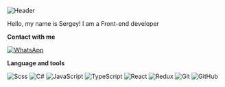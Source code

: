 ![Header](https://github.com/Mehader/Mehader/blob/main/my-logo.gif)

Hello, my name is Sergey! I am a Front-end developer


**Contact with me**

[![WhatsApp](https://img.shields.io/badge/WhatsApp-<COLOR>)](https://wa.me/+79536954501)

**Language and tools**

![Scss](https://img.shields.io/badge/SCSS-090909?style=for-the-badge&logo=SASS&logoColor)
![C#](https://img.shields.io/badge/C#-090909?style=for-the-badge&logo=C#&logoColor)
![JavaScript](https://img.shields.io/badge/Javascript-090909?style=for-the-badge&logo=Javascript&logoColor)
![TypeScript](https://img.shields.io/badge/TypeScript-090909?style=for-the-badge&logo=TypeScript&logoColor)
![React](https://img.shields.io/badge/React-090909?style=for-the-badge&logo=React&logoColor)
![Redux](https://img.shields.io/badge/Redux-090909?style=for-the-badge&logo=Redux&logoColor)
![Git](https://img.shields.io/badge/Git-090909?style=for-the-badge&logo=Git&logoColor)
![GitHub](https://img.shields.io/badge/GitHub-090909?style=for-the-badge&logo=GitHub&logoColor)
